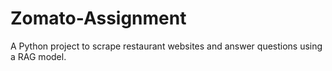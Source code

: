 # Zomato-Assignment
A Python project to scrape restaurant websites and answer questions using a RAG model.
